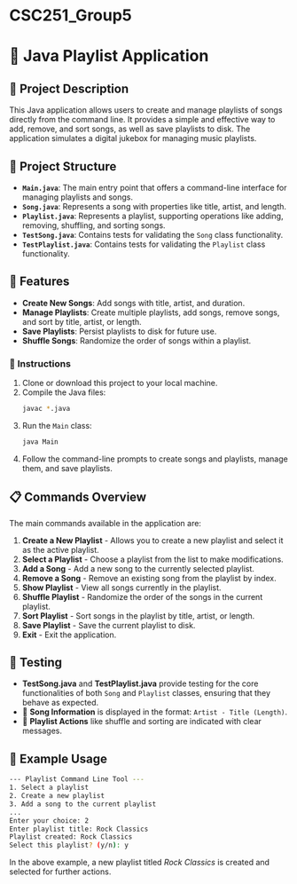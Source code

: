 # CSC251_Group5

# 🎵 **Java Playlist Application**

## 📝 **Project Description**

This Java application allows users to create and manage playlists of songs directly from the command line. It provides a simple and effective way to add, remove, and sort songs, as well as save playlists to disk. The application simulates a digital jukebox for managing music playlists.

## 📂 **Project Structure**

- **`Main.java`**: The main entry point that offers a command-line interface for managing playlists and songs.
- **`Song.java`**: Represents a song with properties like title, artist, and length.
- **`Playlist.java`**: Represents a playlist, supporting operations like adding, removing, shuffling, and sorting songs.
- **`TestSong.java`**: Contains tests for validating the `Song` class functionality.
- **`TestPlaylist.java`**: Contains tests for validating the `Playlist` class functionality.

## 🚀 **Features**

- **Create New Songs**: Add songs with title, artist, and duration.
- **Manage Playlists**: Create multiple playlists, add songs, remove songs, and sort by title, artist, or length.
- **Save Playlists**: Persist playlists to disk for future use.
- **Shuffle Songs**: Randomize the order of songs within a playlist.

### 📜 **Instructions**
1. Clone or download this project to your local machine.
2. Compile the Java files:
   ```sh
   javac *.java
   ```
3. Run the `Main` class:
   ```sh
   java Main
   ```
4. Follow the command-line prompts to create songs and playlists, manage them, and save playlists.

## 📋 **Commands Overview**
The main commands available in the application are:

1. **Create a New Playlist** - Allows you to create a new playlist and select it as the active playlist.
2. **Select a Playlist** - Choose a playlist from the list to make modifications.
3. **Add a Song** - Add a new song to the currently selected playlist.
4. **Remove a Song** - Remove an existing song from the playlist by index.
5. **Show Playlist** - View all songs currently in the playlist.
6. **Shuffle Playlist** - Randomize the order of the songs in the current playlist.
7. **Sort Playlist** - Sort songs in the playlist by title, artist, or length.
8. **Save Playlist** - Save the current playlist to disk.
9. **Exit** - Exit the application.

## 🧪 **Testing**
- **TestSong.java** and **TestPlaylist.java** provide testing for the core functionalities of both `Song` and `Playlist` classes, ensuring that they behave as expected.
- 🎵 **Song Information** is displayed in the format: `Artist - Title (Length)`.
- 🔀 **Playlist Actions** like shuffle and sorting are indicated with clear messages.

## 📜 **Example Usage**

```sh
--- Playlist Command Line Tool ---
1. Select a playlist
2. Create a new playlist
3. Add a song to the current playlist
...
Enter your choice: 2
Enter playlist title: Rock Classics
Playlist created: Rock Classics
Select this playlist? (y/n): y
```

In the above example, a new playlist titled *Rock Classics* is created and selected for further actions.

